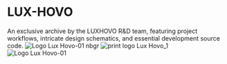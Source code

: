 # LUX-HOVO
An exclusive archive by the LUXHOVO R&amp;D team, featuring project workflows, intricate design schematics, and essential development source code.
![Logo Lux Hovo-01 nbgr](https://github.com/user-attachments/assets/d83b336c-e3f1-4b20-85c1-fe4c46c3421a)
![print logo  Lux Hovo_1](https://github.com/user-attachments/assets/c02c26ab-c877-40bb-97ed-e8f364ceb370)
![Logo Lux Hovo-01](https://github.com/user-attachments/assets/5545d049-9b98-413d-8ffa-568a2b5ec426)
